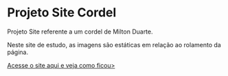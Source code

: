 # Projeto Site Cordel
 Projeto Site referente a um cordel de Milton Duarte.

Neste site de estudo, as imagens são estáticas em relação ao rolamento da página.

<a href="https://mauriciompc.github.io/site-cordel/">Acesse o site aqui e veja como ficou></a>
